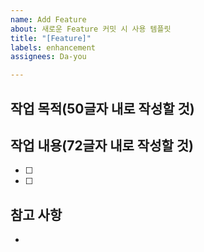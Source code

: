```yaml
---
name: Add Feature
about: 새로운 Feature 커밋 시 사용 템플릿
title: "[Feature]"
labels: enhancement
assignees: Da-you

---
```


## 작업 목적(50글자 내로 작성할 것)

> 

## 작업 내용(72글자 내로 작성할 것)
- [ ]
- [ ]

## 참고 사항
-
